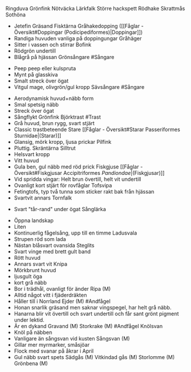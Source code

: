 Ringduva
Grönfink
Nötväcka
Lärkfalk
Större hackspett
Rödhake
Skrattmås
Sothöna
- Jetefin
Gräsand
Fisktärna
Gråhakedopping ([[Fåglar - Översikt#Doppingar (Podicipediformes)|Doppingar]])
- Randiga huvuden vanliga på doppingungar
Gråhäger
- Sitter i vassen och stirrar
Bofink 
- Rödgrön undertill 
- Blågrå på hjässan 
Grönsångare #Sångare 
+ Peep peep eller kulspruta
+ Mynt på glasskiva
+ Smalt streck över ögat
+ Vitgul mage, olivgrön/gul kropp
Sävsångare #Sångare 
- Aerodynamisk huvud+näbb form
- Smal spetsig näbb
- Streck över ögat
- Sångflykt
Grönfink
Björktrast #Trast
- Grå huvud, brun rygg, svart stjärt 
- Classic trastbeteende
Stare [[Fåglar - Översikt#Starar Passeriformes Sturnidae|(Starar)]]
- Glansig, mörk kropp, ljusa prickar
Pilfink
- Pluttig.
Skräntärna
Silltrut
- Helsvart kropp
- Vitt huvud
- Gula ben, gul näbb med röd prick
Fiskgjuse [[Fåglar - Översikt#Fiskgjusar Accipitriformes *Pandiondae*|(Fiskgjusar)]]
- Vid spridda vingar: Helt brun övertill, helt vit undertill
- Ovanligt kort stjärt för rovfåglar
Tofsvipa 
- Fetingtofs, typ två tunna som sticker rakt bak från hjässan
- Svartvit annars
Tornfalk
+ Svart "tår-rand" under ögat
Sånglärka
- Öppna landskap
- Liten
- Kontinuerlig fågelsång, upp till en timme
Ladusvala
- Strupen röd som lada 
- Nästan blåsvart ovansida
Steglits
- Svart vinge med brett gult band
- Rött huvud
- Annars svart vit
Knipa 
- Mörkbrunt huvud 
- ljusgult öga
- kort grå näbb
- Bor i trädhål, ovanligt för änder
Ripa (M)
- Alltid något vitt i fjäderdräkten
- Håller till i Norrland
Ejder (M) #Andfågel 
- Honan snarlik gräsand men saknar vingspegel, har helt grå näbb.
- Hanarna blir vit övertill och svart undertill och får sant grönt pigment under lektid.
- Är en dykand
Gravand (M)
Storkrake (M) #Andfågel 
Knölsvan 
- Knöl på näbben 
- Vanligare än sångsvan vid kusten
Sångsvan (M)
- Gillar mer myrmarker, småsjöar
- Flock med svanar på åkrar i April
- Gul näbb svart spets
Sädgås (M)
Vitkindad gås (M)
Storlomme (M)
Grönbena (M)